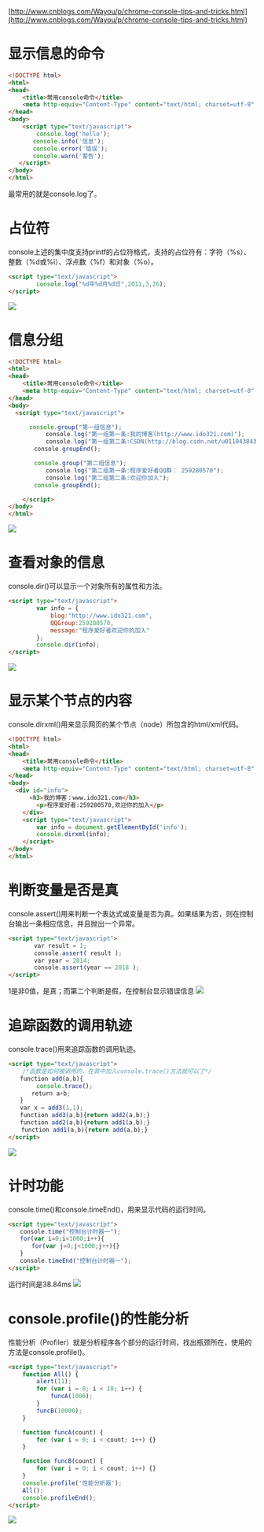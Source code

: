 [http://www.cnblogs.com/Wayou/p/chrome-console-tips-and-tricks.html](http://www.cnblogs.com/Wayou/p/chrome-console-tips-and-tricks.html)

# 显示信息的命令
```html
<!DOCTYPE html>
<html>
<head>
    <title>常用console命令</title>
    <meta http-equiv="Content-Type" content="text/html; charset=utf-8" />
</head>
<body>
    <script type="text/javascript">
        console.log('hello');
       console.info('信息');
       console.error('错误');
       console.warn('警告');
   </script>
</body>
</html>
```
最常用的就是console.log了。

# 占位符
console上述的集中度支持printf的占位符格式，支持的占位符有：字符（%s）、整数（%d或%i）、浮点数（%f）和对象（%o）。
```html
<script type="text/javascript">
        console.log("%d年%d月%d日",2011,3,26);
</script>
```
![](https://cloud.githubusercontent.com/assets/7871813/17443543/c10e7578-5b6d-11e6-9fe6-b9574597515a.png)

# 信息分组
```html
<!DOCTYPE html>
<html>
<head>
    <title>常用console命令</title>
    <meta http-equiv="Content-Type" content="text/html; charset=utf-8" />
</head>
<body>
  <script type="text/javascript">

      console.group("第一组信息");
    　　　　console.log("第一组第一条:我的博客(http://www.ido321.com)");
    　　　　console.log("第一组第二条:CSDN(http://blog.csdn.net/u011043843)");
    　　console.groupEnd();

　　    console.group("第二组信息");
    　　　　console.log("第二组第一条:程序爱好者QQ群： 259280570");
    　　　　console.log("第二组第二条:欢迎你加入");
　　    console.groupEnd();

    </script>
</body>
</html>
```
![](https://cloud.githubusercontent.com/assets/7871813/17443563/d824b86c-5b6d-11e6-83fa-e623693d3118.png)

# 查看对象的信息
console.dir()可以显示一个对象所有的属性和方法。
```html
<script type="text/javascript">
        var info = {
            blog:"http://www.ido321.com",
            QQGroup:259280570,
            message:"程序爱好者欢迎你的加入"
        };
        console.dir(info);
</script>
```
![](https://cloud.githubusercontent.com/assets/7871813/17443571/e6d04f34-5b6d-11e6-9ed0-6b64afd5587a.png)

# 显示某个节点的内容
console.dirxml()用来显示网页的某个节点（node）所包含的html/xml代码。
```html
<!DOCTYPE html>
<html>
<head>
    <title>常用console命令</title>
    <meta http-equiv="Content-Type" content="text/html; charset=utf-8" />
</head>
<body>
  <div id="info">
      <h3>我的博客：www.ido321.com</h3>
        <p>程序爱好者:259280570,欢迎你的加入</p>
    </div>
    <script type="text/javascript">
        var info = document.getElementById('info');
        console.dirxml(info);
    </script>
</body>
</html>
```

# 判断变量是否是真
console.assert()用来判断一个表达式或变量是否为真。如果结果为否，则在控制台输出一条相应信息，并且抛出一个异常。
```html
<script type="text/javascript">
    　　var result = 1;
    　　console.assert( result );
    　　var year = 2014;
    　　console.assert(year == 2018 );
</script>
```
1是非0值，是真；而第二个判断是假，在控制台显示错误信息
![](https://cloud.githubusercontent.com/assets/7871813/17443601/0c202f34-5b6e-11e6-9b50-ce0cbc843ea5.png)

# 追踪函数的调用轨迹
console.trace()用来追踪函数的调用轨迹。
```html
<script type="text/javascript">
    /*函数是如何被调用的，在其中加入console.trace()方法就可以了*/
　　function add(a,b){
        console.trace();
　　　　return a+b;
　　}
　　var x = add3(1,1);
　　function add3(a,b){return add2(a,b);}
　　function add2(a,b){return add1(a,b);}
  　function add1(a,b){return add(a,b);}
</script>
```
![](https://cloud.githubusercontent.com/assets/7871813/17443612/1b91bf50-5b6e-11e6-8bb8-2441435521bf.png)

# 计时功能
console.time()和console.timeEnd()，用来显示代码的运行时间。
```html
<script type="text/javascript">
　　console.time("控制台计时器一");
　　for(var i=0;i<1000;i++){
　　　　for(var j=0;j<1000;j++){}
　　}
　　console.timeEnd("控制台计时器一");
</script>
```
运行时间是38.84ms
![](https://cloud.githubusercontent.com/assets/7871813/17443620/28b45d3c-5b6e-11e6-9cf4-f4fc7c6b84bf.png)

# console.profile()的性能分析
性能分析（Profiler）就是分析程序各个部分的运行时间，找出瓶颈所在，使用的方法是console.profile()。
```html
<script type="text/javascript">
    function All() {
        alert(11);
        for (var i = 0; i < 10; i++) {
            funcA(1000);
        }
        funcB(10000);
    }

    function funcA(count) {
        for (var i = 0; i < count; i++) {}
    }

    function funcB(count) {
        for (var i = 0; i < count; i++) {}
    }
    console.profile('性能分析器');
    All();
    console.profileEnd();
</script>
```
![](https://cloud.githubusercontent.com/assets/7871813/17443637/438c79b4-5b6e-11e6-896a-5d9a0c5da63d.png)